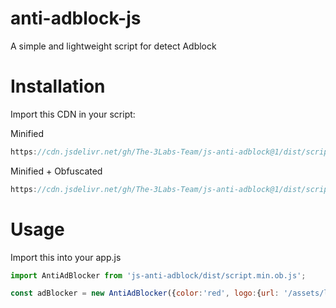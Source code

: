 # anti-adblock-js
A simple and lightweight script for detect Adblock

# Installation
Import this CDN in your script:

Minified

```js
https://cdn.jsdelivr.net/gh/The-3Labs-Team/js-anti-adblock@1/dist/script.min.js
```

Minified + Obfuscated

```js
https://cdn.jsdelivr.net/gh/The-3Labs-Team/js-anti-adblock@1/dist/script.min.ob.js
```

# Usage

Import this into your app.js
```js
import AntiAdBlocker from 'js-anti-adblock/dist/script.min.ob.js';

const adBlocker = new AntiAdBlocker({color:'red', logo:{url: '/assets/logo.svg', width: '300px', height: '50px'}, hiddenBody: true});
```

